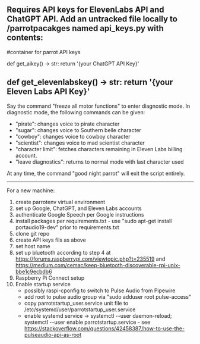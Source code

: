 Requires API keys for ElevenLabs API and ChatGPT API. Add an untracked file locally to /parrotpacakges named api_keys.py with contents:
-------------------------------------------------
#container for parrot API keys

def get_aikey() -> str:
	return '{your ChatGPT API Key}'
	
def get_elevenlabskey() -> str:
	return '{your Eleven Labs API Key}'
-------------------------------------------------

Say the command "freeze all motor functions" to enter diagnostic mode.
In diagnostic mode, the following commands can be given:
- "pirate": changes voice to pirate character
- "sugar": changes voice to Southern belle character
- "cowboy": changes voice to cowboy character
- "scientist": changes voice to mad scientist character
- "character limit": fetches characters remaining in Eleven Labs billing account.
- "leave diagnostics": returns to normal mode with last character used

At any time, the command "good night parrot" will exit the script entirely.

-------------------------------------------------
For a new machine:

1. create parrotenv virtual environment
2. set up Google, ChatGPT, and Eleven Labs accounts
3. authenticate Google Speech per Google instructions
4. install packages per requirements.txt - use "sudo apt-get install portaudio19-dev" prior to requirements.txt
5. clone git repo
6. create API keys fils as above
7. set host name
8. set up bluetooth according to step 4 at https://forums.raspberrypi.com/viewtopic.php?t=235519 and https://medium.com/cemac/keep-bluetooth-discoverable-rpi-unix-bbe1c9ecbdb6
9. Raspberry Pi Connect setup
10. Enable startup service
	- possibly raspi-cponfig to switch to Pulse Audio from Pipewire
	- add root to pulse audio group via "sudo adduser root pulse-access"
	- copy parrotstartup_user.service unit file to /etc/systemd/user/parrotstartup_user.service
	- enable systemd service -> systemctl --user daemon-reload; systemctl --user enable parrotstartup.service  -  see https://stackoverflow.com/questions/42458387/how-to-use-the-pulseaudio-api-as-root
